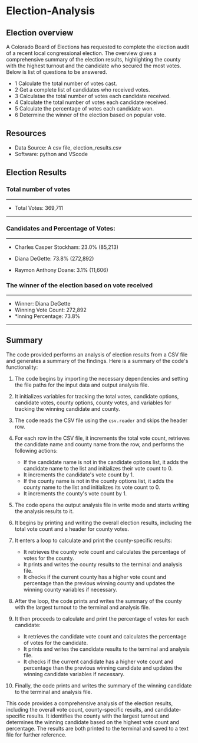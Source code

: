 # Election-Analysis
## Election overview
 A Colorado Board of Elections has requested to complete the election audit of a recent local congressional election. The overview gives a comprehensive summary of the election results, highlighting the county with the highest turnout and the candidate who secured the most votes. Below is list of questions to be answered.

* 1 Calculate the total number of votes cast.
* 2 Get a complete list of candidates who received votes.
* 3 Calculatae the total number of votes each candidate received.
* 4 Calculate the total number of votes each candidate received.
* 5 Calculate the percentage of votes each candidate won.
* 6 Determine the winner of the election based on popular vote.
## Resources
  * Data Source: A csv file, election_results.csv
  * Software: python and VScode

## Election Results
### Total number of votes
-------------------------
* Total Votes: 369,711
-------------------------

### Candidates and Percentage of Votes:
-------------------------

* Charles Casper Stockham: 23.0% (85,213)

* Diana DeGette: 73.8% (272,892)

* Raymon Anthony Doane: 3.1% (11,606)

### The winner of the election based on vote received
-------------------------
* Winner: Diana DeGette
* Winning Vote Count: 272,892
* *inning Percentage: 73.8%
-------------------------
## Summary
The code provided performs an analysis of election results from a CSV file and generates a summary of the findings. Here is a summary of the code's functionality:

1. The code begins by importing the necessary dependencies and setting the file paths for the input data and output analysis file.

2. It initializes variables for tracking the total votes, candidate options, candidate votes, county options, county votes, and variables for tracking the winning candidate and county.

3. The code reads the CSV file using the `csv.reader` and skips the header row.

4. For each row in the CSV file, it increments the total vote count, retrieves the candidate name and county name from the row, and performs the following actions:
   - If the candidate name is not in the candidate options list, it adds the candidate name to the list and initializes their vote count to 0.
   - It increments the candidate's vote count by 1.
   - If the county name is not in the county options list, it adds the county name to the list and initializes its vote count to 0.
   - It increments the county's vote count by 1.

5. The code opens the output analysis file in write mode and starts writing the analysis results to it.

6. It begins by printing and writing the overall election results, including the total vote count and a header for county votes.

7. It enters a loop to calculate and print the county-specific results:
   - It retrieves the county vote count and calculates the percentage of votes for the county.
   - It prints and writes the county results to the terminal and analysis file.
   - It checks if the current county has a higher vote count and percentage than the previous winning county and updates the winning county variables if necessary.

8. After the loop, the code prints and writes the summary of the county with the largest turnout to the terminal and analysis file.

9. It then proceeds to calculate and print the percentage of votes for each candidate:
   - It retrieves the candidate vote count and calculates the percentage of votes for the candidate.
   - It prints and writes the candidate results to the terminal and analysis file.
   - It checks if the current candidate has a higher vote count and percentage than the previous winning candidate and updates the winning candidate variables if necessary.

10. Finally, the code prints and writes the summary of the winning candidate to the terminal and analysis file.

This code provides a comprehensive analysis of the election results, including the overall vote count, county-specific results, and candidate-specific results. It identifies the county with the largest turnout and determines the winning candidate based on the highest vote count and percentage. The results are both printed to the terminal and saved to a text file for further reference.